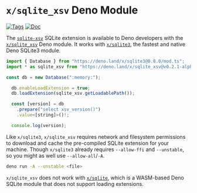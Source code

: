 <!--- Generated with the deno_generate_package.sh script, don't edit by hand! -->

# `x/sqlite_xsv` Deno Module

[![Tags](https://img.shields.io/github/release/asg017/sqlite-xsv)](https://github.com/asg017/sqlite-xsv/releases)
[![Doc](https://doc.deno.land/badge.svg)](https://doc.deno.land/https/deno.land/x/sqlite-xsv@0.2.1-alpha.6/mod.ts)

The [`sqlite-xsv`](https://github.com/asg017/sqlite-xsv) SQLite extension is available to Deno developers with the [`x/sqlite_xsv`](https://deno.land/x/sqlite_xsv) Deno module. It works with [`x/sqlite3`](https://deno.land/x/sqlite3), the fastest and native Deno SQLite3 module.

```js
import { Database } from "https://deno.land/x/sqlite3@0.8.0/mod.ts";
import * as sqlite_xsv from "https://deno.land/x/sqlite_xsv@v0.2.1-alpha.6/mod.ts";

const db = new Database(":memory:");

  db.enableLoadExtension = true;
  db.loadExtension(sqlite_xsv.getLoadablePath());

  const [version] = db
    .prepare("select xsv_version()")
    .value<[string]>()!;

  console.log(version);

```

Like `x/sqlite3`, `x/sqlite_xsv` requires network and filesystem permissions to download and cache the pre-compiled SQLite extension for your machine. Though `x/sqlite3` already requires `--allow-ffi` and `--unstable`, so you might as well use `--allow-all`/`-A`.

```bash
deno run -A --unstable <file>
```

`x/sqlite_xsv` does not work with [`x/sqlite`](https://deno.land/x/sqlite@v3.7.0), which is a WASM-based Deno SQLite module that does not support loading extensions.
